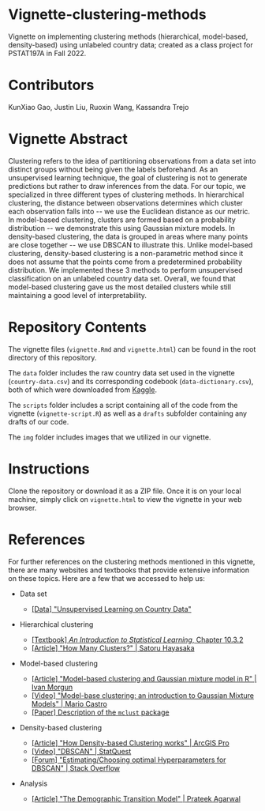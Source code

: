 # Vignette-clustering-methods

Vignette on implementing clustering methods (hierarchical, model-based, density-based) using unlabeled country data; created as a class project for PSTAT197A in Fall 2022.

# Contributors

KunXiao Gao, Justin Liu, Ruoxin Wang, Kassandra Trejo 

# Vignette Abstract

Clustering refers to the idea of partitioning observations from a data set into distinct groups without being given the labels beforehand. As an unsupervised learning technique, the goal of clustering is not to generate predictions but rather to draw inferences from the data. For our topic, we specialized in three different types of clustering methods. In hierarchical clustering, the distance between observations determines which cluster each observation falls into -- we use the Euclidean distance as our metric. In model-based clustering, clusters are formed based on a probability distribution -- we demonstrate this using Gaussian mixture models. In density-based clustering, the data is grouped in areas where many points are close together -- we use DBSCAN to illustrate this. Unlike model-based clustering, density-based clustering is a non-parametric method since it does not assume that the points come from a predetermined probability distribution. We implemented these 3 methods to perform unsupervised classification on an unlabeled country data set. Overall, we found that model-based clustering gave us the most detailed clusters while still maintaining a good level of interpretability.

# Repository Contents

The vignette files (`vignette.Rmd` and `vignette.html`) can be found in the root directory of this repository.

The `data` folder includes the raw country data set used in the vignette (`country-data.csv`) and its corresponding codebook (`data-dictionary.csv`), both of which were downloaded from [Kaggle](https://www.kaggle.com/).

The `scripts` folder includes a script containing all of the code from the vignette (`vignette-script.R`) as well as a `drafts` subfolder containing any drafts of our code.

The `img` folder includes images that we utilized in our vignette.

# Instructions

Clone the repository or download it as a ZIP file. Once it is on your local machine, simply click on `vignette.html` to view the vignette in your web browser.

# References

For further references on the clustering methods mentioned in this vignette, there are many websites and textbooks that provide extensive information on these topics. Here are a few that we accessed to help us:

-   Data set

    -   [[Data] "Unsupervised Learning on Country Data"](https://www.kaggle.com/datasets/rohan0301/unsupervised-learning-on-country-data)

-   Hierarchical clustering

    -   [[Textbook] *An Introduction to Statistical Learning*, Chapter 10.3.2 ](https://link.springer.com/book/10.1007/978-1-4614-7138-7)
    -   [[Article] "How Many Clusters?" | Satoru Hayasaka](https://towardsdatascience.com/how-many-clusters-6b3f220f0ef5)

-   Model-based clustering

    -   [[Article] "Model-based clustering and Gaussian mixture model in R" | Ivan Morgun](https://en.proft.me/2017/02/1/model-based-clustering-r/)
    -   [[Video] "Model-base clustering: an introduction to Gaussian Mixture Models" | Mario Castro](https://youtu.be/h7RVeO-P3zc)
    -   [[Paper] Description of the `mclust` package](https://stat.uw.edu/sites/default/files/files/reports/2012/tr597.pdf)

-   Density-based clustering

    -   [[Article] "How Density-based Clustering works" | ArcGIS Pro](https://pro.arcgis.com/en/pro-app/latest/tool-reference/spatial-statistics/how-density-based-clustering-works.htm)
    -   [[Video] "DBSCAN" | StatQuest](https://youtu.be/RDZUdRSDOok)
    -   [[Forum] "Estimating/Choosing optimal Hyperparameters for DBSCAN" | Stack Overflow](https://stackoverflow.com/questions/15050389/estimating-choosing-optimal-hyperparameters-for-dbscan)

-   Analysis

    -   [[Article] "The Demographic Transition Model" | Prateek Agarwal](https://www.intelligenteconomist.com/demographic-transition-model/)
